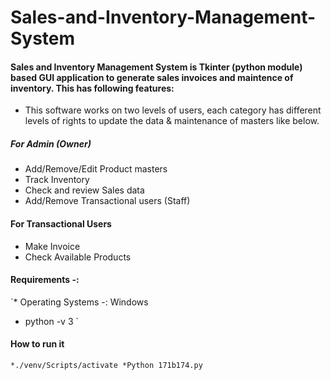 # Sales-and-Inventory-Management-System

#### Sales and Inventory Management System is __Tkinter__ (python module) based GUI application to generate sales invoices and maintence of inventory. This has following features:

*	This software works on two levels of users, each category has different levels of rights to update the data & maintenance of masters like below.

##### For Admin (Owner)
*	Add/Remove/Edit Product masters
*	Track Inventory
*	Check and review Sales data
*	Add/Remove Transactional users (Staff) 

#### For Transactional Users
*	Make Invoice
*	Check Available Products


#### Requirements -:
`*	Operating Systems -: Windows
*	python -v 3 `


#### How to run it 
`*./venv/Scripts/activate
*Python 171b174.py`
